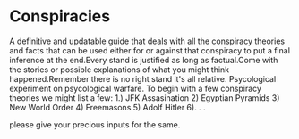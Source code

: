# Conspiracies
A definitive and updatable guide that deals with all the conspiracy theories and facts that can be used either for or against that conspiracy to put a final inference at the end.Every stand is justified as long as factual.Come with the stories or possible explanations of what you might think happened.Remember there is no right stand it's all relative.
Psycological experiment on psycological warfare.
To begin with a few conspiracy theories we might list a few:
1.) JFK Assasination
2) Egyptian Pyramids
3) New World Order
4) Freemasons 
5) Adolf Hitler
6).
.
.


please give your precious inputs for the same.

